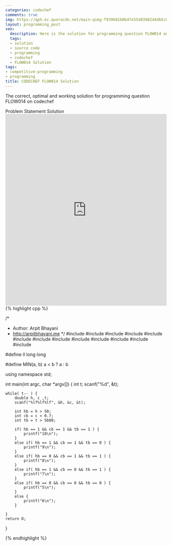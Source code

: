 ```yaml
---
categories: codechef
comments: true
img: https://qph.ec.quoracdn.net/main-qimg-f939681b0b47e5540398244db5c8966f?convert_to_webp=true
layout: programming_post
seo:
  description: Here is the solution for programming question FLOW014 on codechef
  tags:
  - solution
  - source code
  - programming
  - codechef
  - FLOW014 Solution
tags:
- competitive-programming
- programming
title: CODECHEF FLOW014 Solution
---
```

The correct, optimal and working solution for programming question FLOW014 on codechef

<div class="ui secondary pointing large menu">
  <a class="grey item" data-tab="problem-statement">
    Problem Statement
  </a>
  <a class="active item grey" data-tab="solution">
    Solution
  </a>
</div>
<div class="ui bottom attached tab" data-tab="problem-statement">
    <iframe src="https://www.codechef.com/problems/FLOW014" width="100%" height="600px" style="overflow: scroll; border: none;"></iframe>
</div>
<div class="ui bottom attached active tab" data-tab="solution">
{% highlight cpp %}

/*
 *  Author: Arpit Bhayani
 *  http://arpitbhayani.me
 */
#include <cmath>
#include <cstdio>
#include <cstdlib>
#include <climits>
#include <deque>
#include <iostream>
#include <list>
#include <limits>
#include <map>
#include <queue>
#include <set>
#include <stack>
#include <vector>

#define ll long long

#define MIN(a, b) a < b ? a : b

using namespace std;

int main(int argc, char *argv[]) {
    int t;
    scanf("%d", &t);

    while( t-- ) {
        double h, c ,t;
        scanf("%lf%lf%lf", &h, &c, &t);

        int hb = h > 50;
        int cb = c < 0.7;
        int tb = t > 5600;

        if( hb == 1 && cb == 1 && tb == 1 ) {
            printf("10\n");
        }
        else if( hb == 1 && cb == 1 && tb == 0 ) {
            printf("9\n");
        }
        else if( hb == 0 && cb == 1 && tb == 1 ) {
            printf("8\n");
        }
        else if( hb == 1 && cb == 0 && tb == 1 ) {
            printf("7\n");
        }
        else if( hb == 0 && cb == 0 && tb == 0 ) {
            printf("5\n");
        }
        else {
            printf("6\n");
        }

    }
    return 0;
}


{% endhighlight %}
</div>
